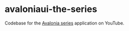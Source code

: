 # avaloniaui-the-series
Codebase for the [Avalonia series](https://www.youtube.com/playlist?list=PLJYo8bcmfTDF6ROxC8QMVw9Zr_3Lx4Lgd) application on YouTube.
